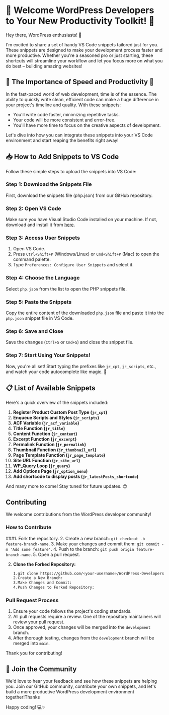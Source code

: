 # 🚀 Welcome WordPress Developers to Your New Productivity Toolkit! 🚀

Hey there, WordPress enthusiasts! 🎉

I'm excited to share a set of handy VS Code snippets tailored just for you. These snippets are designed to make your development process faster and more productive. Whether you're a seasoned pro or just starting, these shortcuts will streamline your workflow and let you focus more on what you do best – building amazing websites!

## 🌟 The Importance of Speed and Productivity 🌟

In the fast-paced world of web development, time is of the essence. The ability to quickly write clean, efficient code can make a huge difference in your project's timeline and quality. With these snippets:
- You'll write code faster, minimizing repetitive tasks.
- Your code will be more consistent and error-free.
- You'll have more time to focus on the creative aspects of development.

Let's dive into how you can integrate these snippets into your VS Code environment and start reaping the benefits right away!

## 📥 How to Add Snippets to VS Code

Follow these simple steps to upload the snippets into VS Code:

### Step 1: Download the Snippets File
First, download the snippets file (php.json) from our GitHub repository.

### Step 2: Open VS Code
Make sure you have Visual Studio Code installed on your machine. If not, download and install it from [here](https://code.visualstudio.com/).

### Step 3: Access User Snippets
1. Open VS Code.
2. Press `Ctrl+Shift+P` (Windows/Linux) or `Cmd+Shift+P` (Mac) to open the command palette.
3. Type `Preferences: Configure User Snippets` and select it.

### Step 4: Choose the Language
Select `php.json` from the list to open the PHP snippets file.

### Step 5: Paste the Snippets
Copy the entire content of the downloaded `php.json` file and paste it into the `php.json` snippet file in VS Code.

### Step 6: Save and Close
Save the changes (`Ctrl+S` or `Cmd+S`) and close the snippet file.

### Step 7: Start Using Your Snippets!
Now, you're all set! Start typing the prefixes like `jr_cpt`, `jr_scripts`, etc., and watch your code autocomplete like magic. 🚀

## 📋 List of Available Snippets

Here's a quick overview of the snippets included:

1. **Register Product Custom Post Type (`jr_cpt`)**
2. **Enqueue Scripts and Styles (`jr_scripts`)**
3. **ACF Variable (`jr_acf_variable`)**
4. **Title Function (`jr_title`)**
5. **Content Function (`jr_content`)**
6. **Excerpt Function (`jr_excerpt`)**
7. **Permalink Function (`jr_permalink`)**
8. **Thumbnail Function (`jr_thumbnail_url`)**
9. **Page Template Function (`jr_page_template`)**
10. **Site URL Function (`jr_site_url`)**
11. **WP_Query Loop (`jr_query`)**
12. **Add Options Page (`jr_option_menu`)**
13. **Add shortcode to display posts (`jr_latestPosts_shortcode`)**

And many more to come! Stay tuned for future updates. 😊

## Contributing

We welcome contributions from the WordPress developer community!

### How to Contribute

###1. Fork the repository.
2. Create a new branch: `git checkout -b feature-branch-name`.
3. Make your changes and commit them: `git commit -m 'Add some feature'`.
4. Push to the branch: `git push origin feature-branch-name`.
5. Open a pull request.

2. **Clone the Forked Repository:**
   ```bash
   1.git clone https://github.com/<your-username>/WordPress-Developers-Productivity-Toolkit.git
   2.Create a New Branch:
   3.Make Changes and Commit:
   4.Push Changes to Forked Repository:


### Pull Request Process

1. Ensure your code follows the project's coding standards.
2. All pull requests require a review. One of the repository maintainers will review your pull request.
3. Once approved, your changes will be merged into the `development` branch.
4. After thorough testing, changes from the `development` branch will be merged into `main`.

Thank you for contributing!
## 🤝 Join the Community

We'd love to hear your feedback and see how these snippets are helping you. Join our GitHub community, contribute your own snippets, and let's build a more productive WordPress development environment together!Thanks

Happy coding! 💻✨
